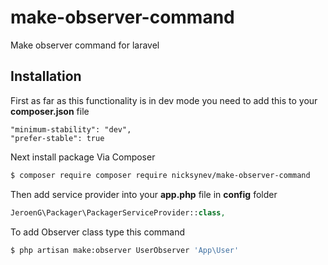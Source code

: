 # make-observer-command
Make observer command for laravel 
## Installation
First as far as this functionality is in dev mode you need to add this to your **composer.json** file
```
"minimum-stability": "dev",
"prefer-stable": true
```
Next install package Via Composer

```bash
$ composer require composer require nicksynev/make-observer-command
```
Then add service provider into your **app.php** file in **config** folder
```php
JeroenG\Packager\PackagerServiceProvider::class,
```
To add Observer class type this command
```bash
$ php artisan make:observer UserObserver 'App\User'
```
